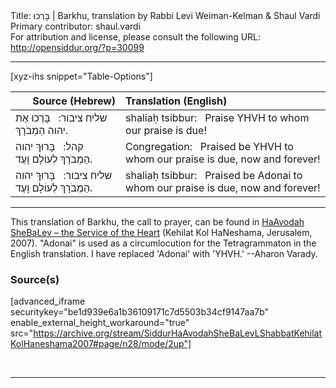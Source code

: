 <html>
<head></head>
<body>
Title: בָּרְכוּ | Barkhu, translation by Rabbi Levi Weiman-Kelman & Shaul Vardi<br />
Primary contributor: shaul.vardi<br />
For attribution and license, please consult the following URL: <a href="http://opensiddur.org/?p=30099">http://opensiddur.org/?p=30099</a>
<p />
<hr />

[xyz-ihs snippet="Table-Options"]<table style="margin-left: auto; margin-right: auto;" class="draggable">
<thead><tr><th id="x" style="text-align: right;">Source (Hebrew)</th><th style="text-align: left;">Translation (English)</th></tr></thead>
<tbody>
<tr><td style="vertical-align:top;">
<div class="liturgy" lang="he">
<span class="instruction">שליח ציבור:</span>
&nbsp;
בָּרְכוּ אֶת יהוה הַמְבֹרָךְ.
</span></div>
</td>
 
<td style="vertical-align:top;">
<div class="english" lang="en">
<span class="instruction">shaliaḥ tsibbur:</span>
&nbsp;
Praise YHVH to whom our praise is due!
</div>
</td></tr>


<tr><td style="vertical-align:top;">
<div class="liturgy" lang="he">
<span class="instruction">קהל:</span>
&nbsp;
בָּרוּךְ יהוה הַמְבֹרָךְ 
לְעוֹלָם וָעֶד.
</span></div>
</td>
 
<td style="vertical-align:top;">
<div class="english" lang="en">
<span class="instruction">Congregation:</span>
&nbsp;
Praised be YHVH to whom our praise is due,
now and forever!
</div>
</td></tr>


<tr><td style="vertical-align:top;">
<div class="liturgy" lang="he">
<span class="instruction">שליח ציבור:</span>
&nbsp;
בָּרוּךְ יהוה הַמְבֹרָךְ 
לְעוֹלָם וָעֶד.
</span></div>
</td>
 
<td style="vertical-align:top;">
<div class="english" lang="en">
<span class="instruction">shaliaḥ tsibbur:</span>
&nbsp;
Praised be Adonai to whom our praise is due,
now and forever!
</div></td></tr>
</tbody></table>

<hr />

This translation of Barkhu, the call to prayer, can be found in <a href="http://opensiddur.org/?p=12061">HaAvodah SheBaLev – the Service of the Heart</a> (Kehilat Kol HaNeshama, Jerusalem, 2007). "Adonai" is used as a circumlocution for the Tetragrammaton in the English translation.  I have replaced 'Adonai' with 'YHVH.' --Aharon Varady.

<h3>Source(s)</h3>

[advanced_iframe securitykey="be1d939e6a1b36109171c7d5503b34cf9147aa7b" enable_external_height_workaround="true" src="https://archive.org/stream/SiddurHaAvodahSheBaLevLShabbatKehilatKolHaneshama2007#page/n28/mode/2up"]

&nbsp;

<hr />

&nbsp;
</body>
</html>
